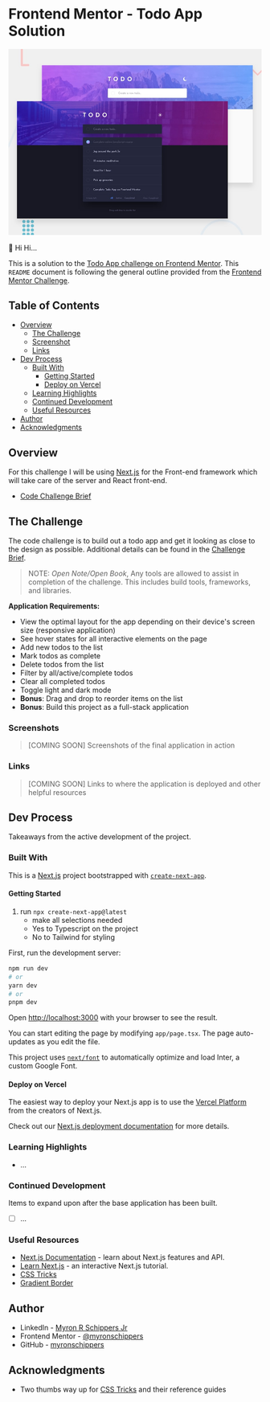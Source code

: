# Frontend Mentor - Todo App Solution

![Design preview for the Todo app coding challenge](./design/desktop-preview.jpg)

👋 Hi Hi...

This is a solution to the [Todo App challenge on Frontend Mentor](https://www.frontendmentor.io/challenges/todo-app-Su1_KokOW). This `README` document is following the general outline provided from the [Frontend Mentor Challenge](./README-template.md).

## Table of Contents

- [Overview](#overview)
  - [The Challenge](#the-challenge)
  - [Screenshot](#screenshot)
  - [Links](#links)
- [Dev Process](#my-process)
  - [Built With](#built-with)
    - [Getting Started](#getting-started)
    - [Deploy on Vercel](#deploy-on-vercel)
  - [Learning Highlights](#learning-highlights)
  - [Continued Development](#continued-development)
  - [Useful Resources](#useful-resources)
- [Author](#author)
- [Acknowledgments](#acknowledgments)

## Overview

For this challenge I will be using [Next.js](https://nextjs.org/) for the Front-end framework which will take care of the server and React front-end.

- [Code Challenge Brief](./README_BRIEF.md)

## The Challenge

The code challenge is to build out a todo app and get it looking as close to the design as possible. Additional details can be found in the [Challenge Brief](./design/README_BRIEF.md).

> NOTE: *Open Note/Open Book*, Any tools are allowed to assist in completion of the challenge. This includes build tools, frameworks, and libraries.

**Application Requirements:**

- View the optimal layout for the app depending on their device's screen size (responsive application)
- See hover states for all interactive elements on the page
- Add new todos to the list
- Mark todos as complete
- Delete todos from the list
- Filter by all/active/complete todos
- Clear all completed todos
- Toggle light and dark mode
- **Bonus**: Drag and drop to reorder items on the list
- **Bonus**: Build this project as a full-stack application

### Screenshots

> [COMING SOON] Screenshots of the final application in action

### Links

> [COMING SOON] Links to where the application is deployed and other helpful resources

## Dev Process

Takeaways from the active development of the project.

### Built With

This is a [Next.js](https://nextjs.org/) project bootstrapped with [`create-next-app`](https://github.com/vercel/next.js/tree/canary/packages/create-next-app).

#### Getting Started

1. run `npx create-next-app@latest`
    - make all selections needed
    - Yes to Typescript on the project
    - No to Tailwind for styling

First, run the development server:

```bash
npm run dev
# or
yarn dev
# or
pnpm dev
```

Open [http://localhost:3000](http://localhost:3000) with your browser to see the result.

You can start editing the page by modifying `app/page.tsx`. The page auto-updates as you edit the file.

This project uses [`next/font`](https://nextjs.org/docs/basic-features/font-optimization) to automatically optimize and load Inter, a custom Google Font.

#### Deploy on Vercel

The easiest way to deploy your Next.js app is to use the [Vercel Platform](https://vercel.com/new?utm_medium=default-template&filter=next.js&utm_source=create-next-app&utm_campaign=create-next-app-readme) from the creators of Next.js.

Check out our [Next.js deployment documentation](https://nextjs.org/docs/deployment) for more details.

### Learning Highlights

- ...

### Continued Development

Items to expand upon after the base application has been built.

- [ ] ...

### Useful Resources

- [Next.js Documentation](https://nextjs.org/docs) - learn about Next.js features and API.
- [Learn Next.js](https://nextjs.org/learn) - an interactive Next.js tutorial.
- [CSS Tricks](https://css-tricks.com/)
- [Gradient Border](https://css-tricks.com/gradient-borders-in-css/)

## Author

- LinkedIn - [Myron R Schippers Jr](https://www.linkedin.com/in/myron-schippers-jr/)
- Frontend Mentor - [@myronschippers](https://www.frontendmentor.io/profile/myronschippers)
- GitHub - [myronschippers](https://github.com/myronschippers)

## Acknowledgments

- Two thumbs way up for [CSS Tricks](https://css-tricks.com/) and their reference guides
